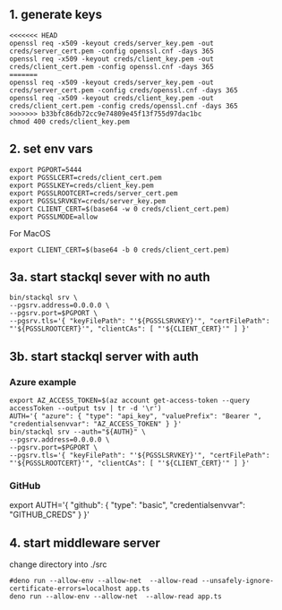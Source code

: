 ## 1. generate keys

```
<<<<<<< HEAD
openssl req -x509 -keyout creds/server_key.pem -out creds/server_cert.pem -config openssl.cnf -days 365
openssl req -x509 -keyout creds/client_key.pem -out creds/client_cert.pem -config openssl.cnf -days 365
=======
openssl req -x509 -keyout creds/server_key.pem -out creds/server_cert.pem -config creds/openssl.cnf -days 365
openssl req -x509 -keyout creds/client_key.pem -out creds/client_cert.pem -config creds/openssl.cnf -days 365
>>>>>>> b33bfc86db72cc9e74809e45f13f755d97dac1bc
chmod 400 creds/client_key.pem
```

## 2. set env vars

```
export PGPORT=5444
export PGSSLCERT=creds/client_cert.pem
export PGSSLKEY=creds/client_key.pem
export PGSSLROOTCERT=creds/server_cert.pem
export PGSSLSRVKEY=creds/server_key.pem
export CLIENT_CERT=$(base64 -w 0 creds/client_cert.pem)
export PGSSLMODE=allow
```
For MacOS
```
export CLIENT_CERT=$(base64 -b 0 creds/client_cert.pem)
```

## 3a. start stackql sever with no auth

```
bin/stackql srv \
--pgsrv.address=0.0.0.0 \
--pgsrv.port=$PGPORT \
--pgsrv.tls='{ "keyFilePath": "'${PGSSLSRVKEY}'", "certFilePath": "'${PGSSLROOTCERT}'", "clientCAs": [ "'${CLIENT_CERT}'" ] }'
```

## 3b. start stackql server with auth

### Azure example

```
export AZ_ACCESS_TOKEN=$(az account get-access-token --query accessToken --output tsv | tr -d '\r')
AUTH='{ "azure": { "type": "api_key", "valuePrefix": "Bearer ", "credentialsenvvar": "AZ_ACCESS_TOKEN" } }'
bin/stackql srv --auth="${AUTH}" \
--pgsrv.address=0.0.0.0 \
--pgsrv.port=$PGPORT \
--pgsrv.tls='{ "keyFilePath": "'${PGSSLSRVKEY}'", "certFilePath": "'${PGSSLROOTCERT}'", "clientCAs": [ "'${CLIENT_CERT}'" ] }'
```
### GitHub
export AUTH='{ "github": { "type": "basic", "credentialsenvvar": "GITHUB_CREDS" } }'
## 4. start middleware server
change directory into ./src
```
#deno run --allow-env --allow-net  --allow-read --unsafely-ignore-certificate-errors=localhost app.ts
deno run --allow-env --allow-net  --allow-read app.ts
```


